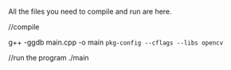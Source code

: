 All the files you need to compile and run are here.

//compile

g++ -ggdb main.cpp -o main `pkg-config --cflags --libs opencv` 


 //run the program
./main
